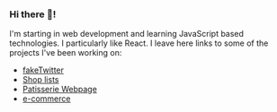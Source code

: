### Hi there :wave:!

I'm starting in web development and learning JavaScript based technologies.
I particularly like React.
I leave here links to some of the projects I've been working on:

* [fakeTwitter](https://github.com/MateSeco/ejercicio_twitter_react_front)
* [Shop lists](https://github.com/MateSeco/ListasCompras)
* [Patisserie Webpage](https://github.com/MateSeco/Confiteria)
* [e-commerce](https://github.com/mikaela-regalado/ElectroHack-client)
